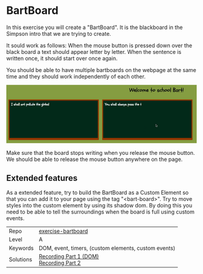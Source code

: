 # BartBoard

In this exercise you will create a "BartBoard". It is the blackboard in the Simpson intro that we are trying to create.

It sould work as follows:
When the mouse button is pressed down over the black board a text should appear letter by letter. When the sentence is written once, it should start over once again.

You should be able to have multiple bartboards on the webpage at the same time and they should work independently of each other.

![bartboard.png](bartboard.png)

Make sure that the board stops writing when you release the mouse button. We should be able to release the mouse button anywhere on the page.

## Extended features
As a extended feature, try to build the BartBoard as a Custom Element so that you can add it to your page using the tag "&lt;bart-board&gt;". Try to move styles into the custom element by using its shadow dom. 
By doing this you need to be able to tell the surroundings when the board is full using custom events. 

|  |  |
| ------------- | ------------- |
|  Repo | [exercise-bartboard](https://github.com/CS-LNU-Learning-Objects/exercise-bartboard) |
| Level  | A  |
| Keywords| DOM, event, timers, (custom elements, custom events)|
| Solutions | [Recording Part 1 (DOM)](https://youtu.be/jBLruMu5pOs)<br>[Recording Part 2](https://youtu.be/7fAUyQJsOLQ)|
